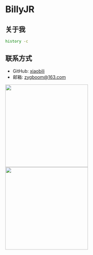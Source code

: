 # BillyJR

## 关于我

```bash
history -c
```

## 联系方式

- GitHub: [xiaobili](https://github.com/xiaobili)
- 邮箱: zygboom@163.com


<div>
  <a href="https://www.github.com/xiaobili">
  <img align="center" src="https://github-readme-stats.vercel.app/api?username=xiaobili&show_icons=true&theme=onedark&locale=cn" height="260"/>
</a>
<a href="https://www.github.com/xiaobili">
  <img align="center" src="https://github-readme-stats.vercel.app/api/top-langs/?username=xiaobili&theme=onedark&locale=cn" height="260"/>
</a>
</div>
